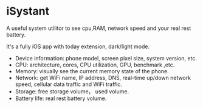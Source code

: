 # iSystant
A useful system utilitor to see cpu,RAM, network speed and your real rest battery.

It's a fully iOS app with today extension, dark/light mode.


- Device information: phone model, screen pixel size, system version, etc.
- CPU: architecture, cores, CPU utilization, GPU,  benchmark ,etc.
- Memory: visually see the current memory state of the phone.
- Network: get WiFi name, IP address, DNS, real-time up/down network speed, cellular data traffic and WiFi traffic.
- Storage: free storage volume， used volume.
- Battery life: real rest battery volume.



